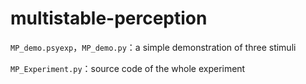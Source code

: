 # multistable-perception

`MP_demo.psyexp`，`MP_demo.py`：a simple demonstration of three stimuli



`MP_Experiment.py`：source code of the whole experiment

